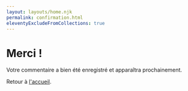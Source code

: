 ```yaml
---
layout: layouts/home.njk
permalink: confirmation.html
eleventyExcludeFromCollections: true
---
```

<h1>Merci !</h1>

<div class="postContent">
  <p>Votre commentaire a bien été enregistré et apparaîtra prochainement.</p>

  <p>Retour à <a href="{{ '/' | url }}">l'accueil</a>.</p>
</div>
